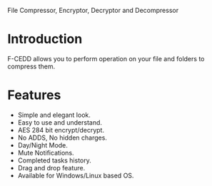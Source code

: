 File Compressor, Encryptor, Decryptor and Decompressor

<h1>Introduction</h1>

F-CEDD allows you to perform operation on your file and folders to compress them.


<h1>Features</h1>

* Simple and elegant look.
* Easy to use and understand.
* AES 284 bit encrypt/decrypt.
* No ADDS, No hidden charges.
* Day/Night Mode.
* Mute Notifications.
* Completed tasks history.
* Drag and drop feature.
* Available for Windows/Linux based OS.
